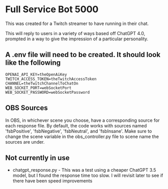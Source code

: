 # Full Service Bot 5000
This was created for a Twitch streamer to have running in their chat.

This will reply to users in a variety of ways based off ChatGPT 4.0, prompted in a way to give the impression of a particular personality.

## A .env file will need to be created. It should look like the following
```
OPENAI_API_KEY=theOpenAiKey
TWITCH_ACCESS_TOKEN=theTwitchAccessToken
CHANNEL=theTwitchChannelToChatOn
WEB_SOCKET_PORT=webSocketPort
WEB_SOCKET_PASSWORD=webSocketPassword
```

## OBS Sources
In OBS, in whichever scene you choose, have a corresponding source for each response file. By default, the code works with sources named 'fsbPositive', 'fsbNegative', 'fsbNeutral', and 'fsbInsane'. Make sure to change the scene variable in the obs_controller.py file to scene name the sources are under.

## Not currently in use
* chatgpt_response.py - This was a test using a cheaper ChatGPT 3.5 model, but I found the response time too slow. I will revisit later to see if there have been speed improvements
